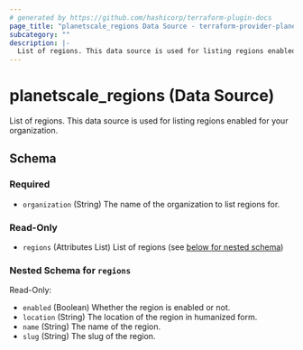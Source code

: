 ```yaml
---
# generated by https://github.com/hashicorp/terraform-plugin-docs
page_title: "planetscale_regions Data Source - terraform-provider-planetscale"
subcategory: ""
description: |-
  List of regions. This data source is used for listing regions enabled for your organization.
---
```


# planetscale_regions (Data Source)

List of regions. This data source is used for listing regions enabled for your organization.



<!-- schema generated by tfplugindocs -->
## Schema

### Required

- `organization` (String) The name of the organization to list regions for.

### Read-Only

- `regions` (Attributes List) List of regions (see [below for nested schema](#nestedatt--regions))

<a id="nestedatt--regions"></a>
### Nested Schema for `regions`

Read-Only:

- `enabled` (Boolean) Whether the region is enabled or not.
- `location` (String) The location of the region in humanized form.
- `name` (String) The name of the region.
- `slug` (String) The slug of the region.


